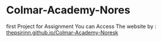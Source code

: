 # Colmar-Academy-Nores

first Project for Assignment You can Access The website by : [thepsirinn.github.io/Colmar-Academy-Noresk](https://thepsirinn.github.io/Colmar-Academy-Nores/)
